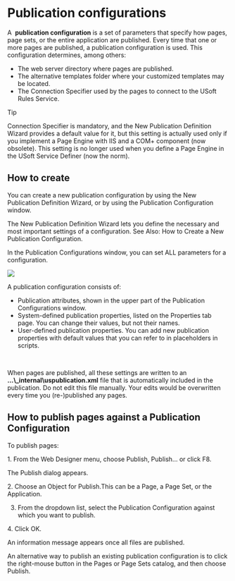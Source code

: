 # Publication configurations

A  **publication configuration** is a set of parameters that specify how pages, page sets, or the entire application are published. Every time that one or more pages are published, a publication configuration is used. This configuration determines, among others:

- The web server directory where pages are published.
- The alternative templates folder where your customized templates may be located.
- The Connection Specifier used by the pages to connect to the USoft Rules Service.

> [!TIP]
> Connection Specifier is mandatory, and the New Publication Definition Wizard provides a default value for it, but this setting is actually used only if you implement a Page Engine with IIS and a COM+ component (now obsolete). This setting is no longer used when you define a Page Engine in the USoft Service Definer (now the norm).

## How to create

You can create a new publication configuration by using the New Publication Definition Wizard, or by using the Publication Configuration window.

The New Publication Definition Wizard lets you define the necessary and most important settings of a configuration. See Also: How to Create a New Publication Configuration.

In the Publication Configurations window, you can set ALL parameters for a configuration.

![](/api/Web%20and%20app%20UIs/Publication%20configurations/assets/f9fc4778-bbbc-4d01-85f8-495f9bcad921.png)

A publication configuration consists of:

- Publication attributes, shown in the upper part of the Publication Configurations window.
- System-defined publication properties, listed on the Properties tab page. You can change their values, but not their names.
- User-defined publication properties. You can add new publication properties with default values that you can refer to in placeholders in scripts.

 

When pages are published, all these settings are written to an **...\\_internal\\uspublication.xml** file that is automatically included in the publication. Do not edit this file manually. Your edits would be overwritten every time you (re-)published any pages.

## How to publish pages against a Publication Configuration

To publish pages:

1. From the Web Designer menu, choose Publish, Publish... or click F8.

The Publish dialog appears.

2. Choose an Object for Publish.This can be a Page, a Page Set, or the Application.

3. From the dropdown list, select the Publication Configuration against which you want to publish.

4. Click OK.

An information message appears once all files are published.

An alternative way to publish an existing publication configuration is to click the right-mouse button in the Pages or Page Sets catalog, and then choose Publish.